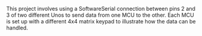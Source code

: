 This project involves using a SoftwareSerial connection between pins 2 and 3 of two different Unos to send data from one MCU to the other. Each MCU is set up with a different 4x4 matrix keypad to illustrate how the data can be handled.
